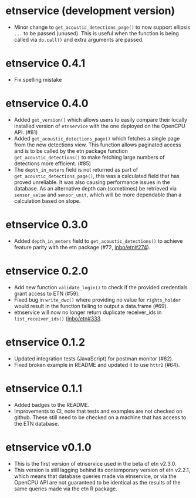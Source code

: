 # etnservice (development version)
- Minor change to `get_acoustic_detections_page()` to now support ellipsis `...` to be passed (unused). This is useful when the function is being called via `do.call()` and extra arguments are passed.

# etnservice 0.4.1
- Fix spelling mistake 

# etnservice 0.4.0
- Added `get_version()` which allows users to easily compare their locally installed version of `etnservice` with the one deployed on the OpenCPU API. (#81)
- Added `get_acoustic_detections_page()` which fetches a single page from the new detections view. This function allows paginated access and is to be called by the etn package function `get_acoustic_detections()` to make fetching large numbers of detections more efficient. (#85)
- The `depth_in_meters` field is not returned as part of `get_acoustic_detections_page()`, this was a calculated field that has proved unreliable. It was also causing performance issues in the database. As an alternative depth can (sometimes) be retrieved via `sensor_value` and `sensor_unit`, which will be more dependable than a calculation based on slope.

# etnservice 0.3.0

- Added `depth_in_meters` field to `get_acoustic_detections()` to achieve feature parity with the etn package (#72, [inbo/etn#274](https://github.com/inbo/etn/pull/274)).

# etnservice 0.2.0

- Add new function `validate_login()` to check if the provided credentials grant access to ETN (#59).
- Fixed bug in `write_dwc()` where providing no value for `rights_holder` would result in the function failing to output a data.frame (#69).
- etnservice will now no longer return duplicate receiver_ids in `list_receiver_ids()` ([inbo/etn#333](https://github.com/inbo/etn/issues/333).

# etnservice 0.1.2

- Updated integration tests (JavaScript) for postman monitor (#62).
- Fixed broken example in README and updated it to use `httr2` (#64).

# etnservice 0.1.1

- Added badges to the README.
- Improvements to CI, note that tests and examples are not checked on github. These still need to be checked on a machine that has access to the ETN database.

# etnservice v0.1.0

- This is the first version of etnservice used in the beta of etn v2.3.0.
- This version is still lagging behind its contemporary version of etn v2.2.1, which means that database queries made via etnservice, or via the OpenCPU API are not guaranteed to be identical as the results of the same queries made via the etn R package.
